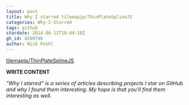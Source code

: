 ```yaml
---
layout: post
title: Why I starred tilemapjp/ThinPlateSplineJS
categories: Why-I-Starred
tags: github
stardate: 2014-08-11T18:44:10Z
gh_id: 8289746
author: Nick Peihl
---
```


[tilemapjp/ThinPlateSplineJS](star.repo.html_url)

**WRITE CONTENT**

*"Why I starred" is a series of articles describing projects I star on GitHub and why I found them interesting. My hope is that you'll find them interesting as well.*

